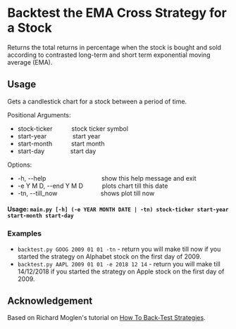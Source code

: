 # Backtest the EMA Cross Strategy for a Stock

Returns the total returns in percentage when the stock is bought and sold according to contrasted long-term and short term exponential moving average (EMA).

## Usage

Gets a candlestick chart for a stock between a period of time.

Positional Arguments:  
- stock-ticker  &nbsp;&nbsp;&nbsp;&nbsp;&nbsp;&nbsp;&nbsp;&nbsp;&nbsp;                     stock ticker symbol  
- start-year     &nbsp;&nbsp;&nbsp;&nbsp;&nbsp;&nbsp;&nbsp;&nbsp;&nbsp;&nbsp;&nbsp;&nbsp;&nbsp;     start year  
- start-month  &nbsp;&nbsp;&nbsp;&nbsp;&nbsp;&nbsp;&nbsp;&nbsp;&nbsp;       start month  
- start-day       &nbsp;&nbsp;&nbsp;&nbsp;&nbsp;&nbsp;&nbsp;&nbsp;&nbsp;&nbsp;&nbsp;&nbsp;&nbsp;       start day  

Options:
-  -h, --help       &nbsp;&nbsp;&nbsp;&nbsp;&nbsp;&nbsp;&nbsp;&nbsp;&nbsp;&nbsp;&nbsp;&nbsp;&nbsp;&nbsp;&nbsp;&nbsp;&nbsp;&nbsp;&nbsp;&nbsp;&nbsp;&nbsp;&nbsp;&nbsp;&nbsp;&nbsp;&nbsp;&nbsp;&nbsp;&nbsp;      show this help message and exit  
-  -e Y M D, --end Y M D   &nbsp;&nbsp;&nbsp;&nbsp;&nbsp;&nbsp;&nbsp;&nbsp;&nbsp;  plots chart till this date
-  -tn, --till_now    &nbsp;&nbsp;&nbsp;&nbsp;&nbsp;&nbsp;&nbsp;&nbsp;&nbsp;&nbsp;&nbsp;&nbsp;&nbsp;&nbsp;&nbsp;&nbsp;&nbsp;&nbsp;&nbsp;&nbsp;&nbsp;&nbsp;&nbsp;    shows plot till now


#### Usage: ```main.py [-h] (-e YEAR MONTH DATE | -tn) stock-ticker start-year start-month start-day```

### Examples
- ```backtest.py GOOG 2009 01 01 -tn``` - return you will make till now if you started the strategy on Alphabet stock on the first day of 2009.
- ```backtest.py AAPL 2009 01 01 -e 2018 12 14``` - return you will make till 14/12/2018 if you started the strategy on Apple stock on the first day of 2009.

## Acknowledgement

Based on Richard Moglen's tutorial on [How To Back-Test Strategies](https://youtu.be/eYK2SNygAog).



